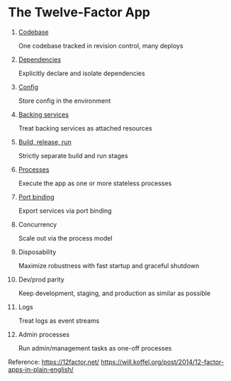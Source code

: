 # The Twelve-Factor App

1. [Codebase](codebase.md)

      One codebase tracked in revision control, many deploys
2. [Dependencies](2Dependencies.md)

      Explicitly declare and isolate dependencies
3. [Config](Config.md)
      
      Store config in the environment
4. [Backing services](BackingServices.md)
      
      Treat backing services as attached resources
5. [Build, release, run](BuildReleaseRun.md)
      
      Strictly separate build and run stages
6. [Processes](Processes.md)
      
      Execute the app as one or more stateless processes
7. [Port binding](PortBinding.md)
      
      Export services via port binding
8. Concurrency
      
      Scale out via the process model
9. Disposability
      
      Maximize robustness with fast startup and graceful shutdown
10. Dev/prod parity
      
      Keep development, staging, and production as similar as possible
11. Logs
      
      Treat logs as event streams
12. Admin processes
      
      Run admin/management tasks as one-off processes
      
      
Reference:
      https://12factor.net/
      https://will.koffel.org/post/2014/12-factor-apps-in-plain-english/
      
